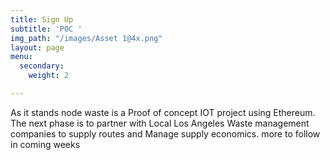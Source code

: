 ```yaml
---
title: Sign Up
subtitle: 'POC '
img_path: "/images/Asset 1@4x.png"
layout: page
menu:
  secondary:
    weight: 2

---
```

As it stands node waste is a Proof of concept IOT project using Ethereum. The next phase is to partner with Local Los Angeles Waste management companies to supply routes and Manage supply economics. more to follow in coming weeks 